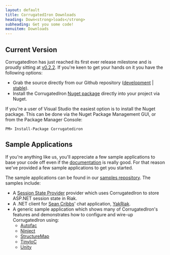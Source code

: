 ```yaml
---
layout: default
title: CorrugatedIron Downloads
heading: Down<strong>loads</strong>
subheading: Get you some code!
menuitem: Downloads
---
```


Current Version
---------------

CorrugatedIron has just reached its first ever release milestone and is proudly sitting at [v0.2.2][released_source]. If you're keen to get your hands on it you have the following options:

* Grab the source directly from our Github repository ([development][] | [stable][released_source]).
* Install the CorrugatedIron [Nuget package][nuget] directly into your project via Nuget.

If you're a user of Visual Studio the easiest option is to install the Nuget package. This can be done via the Nuget Package Management GUI, or from the Package Manager Console:

    PM> Install-Package Corrugatediron

Sample Applications
-------------------

If you're anything like us, you'll appreciate a few sample applications to base your code off even if the [documentation][] is really good. For that reason we've provided a few sample applications to get you started.

The sample applications can be found in our [samples repository][samples]. The samples include:

* A [Session State Provider][session_state] provider which uses CorrugatedIron to store ASP.NET session state in Riak.
* A .NET client for [Sean Cribbs][]' chat application, [YakRiak][].
* A generic sample application which shows many of CorrugatedIron's features and demonstrates how to configure and wire-up CorrugatedIron using:
    * [Autofac][]
    * [Ninject][]
    * [StructureMap][]
    * [TinyIoC][]
    * [Unity][]

[Autofac]: http://code.google.com/p/autofac/ "Autofac IoC"
[Ninject]: http://ninject.org/ "Ninject IoC"
[Sean Cribbs]: http://twitter.com/seancribbs "Sean Cribbs @ Twitter"
[StructureMap]: http://structuremap.net/structuremap/ "StructureMap IoC"
[TinyIoC]: https://github.com/grumpydev/TinyIoC "TinyIoC"
[Unity]: http://unity.codeplex.com/ "Unity IoC"
[YakRiak]: https://github.com/seancribbs/yakriak "YakRiak - a Riak-based Chat application"
[development]: https://github.com/DistributedNonsense/CorrugatedIron/tree/develop "Development branch"
[documentation]: http://corrugatediron.org/documentation/Basics.Installation.html
[nuget]: http://www.nuget.org/List/Packages/CorrugatedIron "Nuget Package"
[released_source]: https://github.com/DistributedNonsense/CorrugatedIron/tree/v0.2.2 "v0.2.2 source"
[samples]: https://github.com/DistributedNonsense/CorrugatedIron.Samples "Samples"
[session_state]: http://msdn.microsoft.com/en-us/library/aa478952.aspx "Session State Providers"
[tar]: https://github.com/DistributedNonsense/CorrugatedIron/tarball/v0.2.2 "v0.2.2 source tarball"
[zip]: https://github.com/DistributedNonsense/CorrugatedIron/zipball/v0.2.2 "v0.2.2 source zip"

